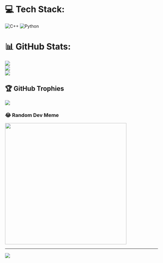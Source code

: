 
# 💻 Tech Stack:
![C++](https://img.shields.io/badge/c++-%2300599C.svg?style=for-the-badge&logo=c%2B%2B&logoColor=white) ![Python](https://img.shields.io/badge/python-3670A0?style=for-the-badge&logo=python&logoColor=ffdd54)
# 📊 GitHub Stats:
![](https://github-readme-stats.vercel.app/api?username=canhquydev&theme=dark&hide_border=false&include_all_commits=false&count_private=false)<br/>
![](https://github-readme-streak-stats.herokuapp.com/?user=canhquydev&theme=dark&hide_border=false)<br/>
![](https://github-readme-stats.vercel.app/api/top-langs/?username=canhquydev&theme=dark&hide_border=false&include_all_commits=false&count_private=false&layout=compact)

## 🏆 GitHub Trophies
![](https://github-profile-trophy.vercel.app/?username=canhquydev&theme=radical&no-frame=false&no-bg=true&margin-w=4)

### 😂 Random Dev Meme
<img src='https://randommeme-five.vercel.app/' style="height: 400px;"/>

---
[![](https://visitcount.itsvg.in/api?id=canhquydev&icon=0&color=0)](https://visitcount.itsvg.in)

<!-- Proudly created with GPRM ( https://gprm.itsvg.in ) -->
